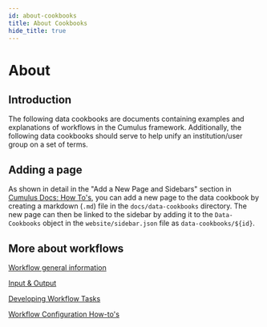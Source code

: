 ```yaml
---
id: about-cookbooks
title: About Cookbooks
hide_title: true
---
```


# About

## Introduction

The following data cookbooks are documents containing examples and explanations of workflows in the Cumulus framework. Additionally, the following data cookbooks should serve to help unify an institution/user group on a set of terms.

## Adding a page

As shown in detail in the "Add a New Page and Sidebars" section in [Cumulus Docs: How To's](docs-how-to.md), you can add a new page to the data cookbook by creating a markdown (`.md`) file in the `docs/data-cookbooks` directory. The new page can then be linked to the sidebar by adding it to the `Data-Cookbooks` object in the `website/sidebar.json` file as `data-cookbooks/${id}`.

## More about workflows

[Workflow general information](workflows/README.md)

[Input & Output](workflows/input_output.md)

[Developing Workflow Tasks](workflows/developing-workflow-tasks.md)

[Workflow Configuration How-to's](workflows/workflow-configuration-how-to.md)
